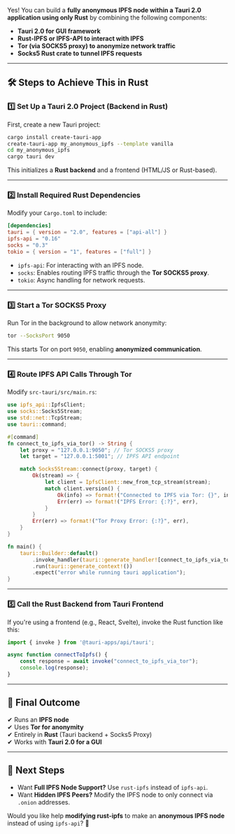 Yes! You can build a **fully anonymous IPFS node within a Tauri 2.0 application using only Rust** by combining the following components:

- **Tauri 2.0 for GUI framework**  
- **Rust-IPFS or IPFS-API to interact with IPFS**  
- **Tor (via SOCKS5 proxy) to anonymize network traffic**  
- **Socks5 Rust crate to tunnel IPFS requests**  

---

## **🛠️ Steps to Achieve This in Rust**
### **1️⃣ Set Up a Tauri 2.0 Project (Backend in Rust)**
First, create a new Tauri project:
```sh
cargo install create-tauri-app
create-tauri-app my_anonymous_ipfs --template vanilla
cd my_anonymous_ipfs
cargo tauri dev
```
This initializes a **Rust backend** and a frontend (HTML/JS or Rust-based).

---

### **2️⃣ Install Required Rust Dependencies**
Modify your `Cargo.toml` to include:
```toml
[dependencies]
tauri = { version = "2.0", features = ["api-all"] }
ipfs-api = "0.16"
socks = "0.3"
tokio = { version = "1", features = ["full"] }
```
- `ipfs-api`: For interacting with an IPFS node.  
- `socks`: Enables routing IPFS traffic through the **Tor SOCKS5 proxy**.  
- `tokio`: Async handling for network requests.  

---

### **3️⃣ Start a Tor SOCKS5 Proxy**
Run Tor in the background to allow network anonymity:
```sh
tor --SocksPort 9050
```
This starts Tor on port `9050`, enabling **anonymized communication**.

---

### **4️⃣ Route IPFS API Calls Through Tor**
Modify `src-tauri/src/main.rs`:

```rust
use ipfs_api::IpfsClient;
use socks::Socks5Stream;
use std::net::TcpStream;
use tauri::command;

#[command]
fn connect_to_ipfs_via_tor() -> String {
    let proxy = "127.0.0.1:9050"; // Tor SOCKS5 proxy
    let target = "127.0.0.1:5001"; // IPFS API endpoint

    match Socks5Stream::connect(proxy, target) {
        Ok(stream) => {
            let client = IpfsClient::new_from_tcp_stream(stream);
            match client.version() {
                Ok(info) => format!("Connected to IPFS via Tor: {}", info.version),
                Err(err) => format!("IPFS Error: {:?}", err),
            }
        }
        Err(err) => format!("Tor Proxy Error: {:?}", err),
    }
}

fn main() {
    tauri::Builder::default()
        .invoke_handler(tauri::generate_handler![connect_to_ipfs_via_tor])
        .run(tauri::generate_context!())
        .expect("error while running tauri application");
}
```
---
### **5️⃣ Call the Rust Backend from Tauri Frontend**
If you're using a frontend (e.g., React, Svelte), invoke the Rust function like this:

```javascript
import { invoke } from '@tauri-apps/api/tauri';

async function connectToIpfs() {
    const response = await invoke("connect_to_ipfs_via_tor");
    console.log(response);
}
```

---
## **🎯 Final Outcome**
✔ Runs an **IPFS node**  
✔ Uses **Tor for anonymity**  
✔ Entirely in **Rust** (Tauri backend + Socks5 Proxy)  
✔ Works with **Tauri 2.0 for a GUI**  

---

## **🚀 Next Steps**
- Want **Full IPFS Node Support?** Use `rust-ipfs` instead of `ipfs-api`.
- Want **Hidden IPFS Peers?** Modify the IPFS node to only connect via `.onion` addresses.

Would you like help **modifying rust-ipfs** to make an **anonymous IPFS node** instead of using `ipfs-api`? 🚀
